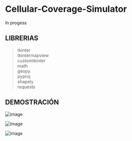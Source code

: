 # Cellular-Coverage-Simulator
In progess

## LIBRERIAS
> tkinter <br/>
> tkintermapview <br/>
> customtkinter <br/>
> math <br/>
> geopy <br/>
> pyproj <br/>
> shapely <br/>
> requests

## DEMOSTRACIÓN

![image](https://github.com/user-attachments/assets/08584c28-a9cd-4416-8b04-ba83624c48a2)

![image](https://github.com/user-attachments/assets/5ce8b7bb-83f9-44e8-9db2-35885dc13c4b)

![image](https://github.com/user-attachments/assets/72d76374-4d4e-4021-a558-6d1b21c56472)

